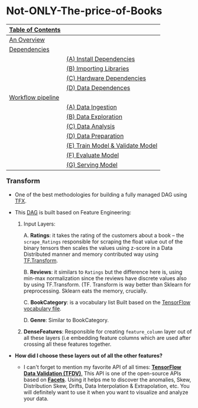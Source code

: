 # Not-ONLY-The-price-of-Books
<table>
<thead>
  <tr>
      <th><a href='#Table-of-Contents'>Table of Contents</a></th>
    <th></th>
  </tr>
</thead>
<tbody>
  <tr>
      <td><a href='#An-Overview'>An Overview</a></td>
    <td></td>
  </tr>
  <tr>
    <td><a href='#Dependencies'>Dependencies</td>
    <td></td>
  </tr>
  <tr>
    <td></td>
      <td><a href='#(A)-Install-Dependencies'>(A) Install Dependencies</a></td>
  </tr>
      <tr>
    <td></td>
          <td><a href='#(B)-Importing-Libraries'>(B) Importing Libraries</a></td>
  </tr>
  <tr>
    <td></td>
      <td><a href='#(C)-Hardware-Dependencies'>(C) Hardware Dependencies</a></td>
  </tr>
  <tr>
    <td></td>
      <td><a href='#(D)-Data-Dependences'>(D) Data Dependences</a></td>
  </tr>
  <tr>
      <td><a href='#Workflow-pipeline'>Workflow pipeline</a></td>
    <td></td>
  </tr>
  <tr>
    <td></td>
      <td><a href='#(A)-Data-Ingestion'>(A) Data Ingestion</a></td>
  </tr>
  <tr>
    <td></td>
      <td><a href='#(B)-Data-Exploration'>(B) Data Exploration</a></td>
  </tr>
  <tr>
    <td></td>
      <td><a href='#(C)-Data-Analysis'>(C) Data Analysis</a></td>
  </tr>
  <tr>
    <td></td>
      <td><a href='#(D)-Data-Preparation'>(D) Data Preparation</a></td>
  </tr>
  <tr>
    <td></td>
      <td><a href='#(E)-Train-Model-&-Validate-Model'>(E) Train Model & Validate Model</a></td>
  </tr>
  <tr>
    <td></td>
      <td><a href='#(F)-Evaluate-Model'>(F) Evaluate Model</a></td>
  </tr>
  <tr>
    <td></td>
      <td><a href='#(G)-Serving-Model'>(G) Serving Model</a></td>
  </tr>
</tbody>
</table>


<p style='font-size: 18px;font-weight:bold'>Transform</p>


- One of the best methodologies for building a fully managed DAG using [TFX](https://www.tensorflow.org/tfx).


- This [DAG](https://en.wikipedia.org/wiki/Directed_acyclic_graph)  is built based on Feature Engineering:

    1. Input Layers:

        A. **Ratings**: it takes the rating of the customers about a book – the `scrape_Ratings` responsible for scraping the float value out of the binary tensors then scales the values using z-score in a Data Distributed manner and memory contributed way using [TF.Transform](https://www.tensorflow.org/tfx/tutorials/transform/census).

        B. **Reviews**: it similars to `Ratings` but the difference here is, using min-max normalization since the reviews have discrete values also by using TF.Transform. (TF. Transform is way better than Sklearn for preprocessing. Sklearn eats the memory, crucially.

        C. **BookCategory**: is a vocabulary list Built based on the [TensorFlow vocabulary file](https://www.tensorflow.org/api_docs/python/tf/feature_column/categorical_column_with_vocabulary_file).

        D. **Genre**: Similar to BookCategory.

    2. **DenseFeatures**: Responsible for creating `feature_column` layer out of all these layers (i.e embedding feature columns which are used after crossing all these features together.


- **How did I choose these layers out of all the other features?**

    * I can't forget to mention my favorite API of all times: [**TensorFlow Data Validation (TFDV)**.](https://www.tensorflow.org/tfx/data_validation/get_started) This API is one of the open-source APIs based on [**Facets**](https://pair-code.github.io/facets/). Using it helps me to discover the anomalies, Skew, Distribution Skew, Drifts, Data Interpolation & Extrapolation, etc. You will definitely want to use it when you want to visualize and analyze your data.
